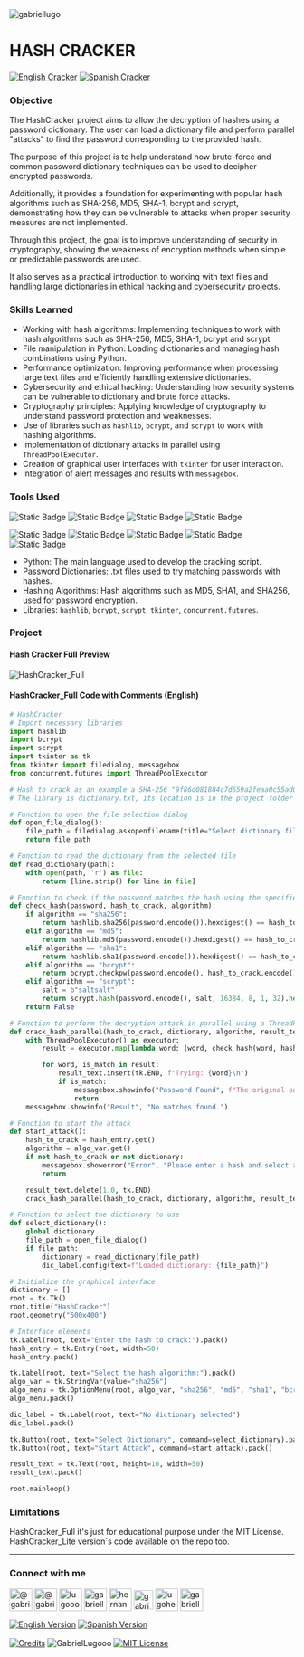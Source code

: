 <img align="center" src="https://media.licdn.com/dms/image/v2/D4D16AQGUNxQ7NSC05A/profile-displaybackgroundimage-shrink_350_1400/profile-displaybackgroundimage-shrink_350_1400/0/1738695150340?e=1749686400&v=beta&t=hBmszzzG0Zu-m7ZxeCdU5VxgDWqIZuWB0vnrMycuqY4" alt="gabriellugo" />

# HASH CRACKER

<a href="https://github.com/GabrielLugooo/Hash-Cracker" target="_blank" rel="noreferrer noopener"> <img align="center" src="https://img.shields.io/badge/English%20Hash%20Cracker-000000" alt="English Cracker" /></a>
<a href="https://github.com/GabrielLugooo/Hash-Cracker/blob/main/README%20Spanish.md" target="_blank" rel="noreferrer noopener"> <img align="center" src="https://img.shields.io/badge/Spanish%20Hash%20Cracker-green" alt="Spanish Cracker" /></a>

### Objective

The HashCracker project aims to allow the decryption of hashes using a password dictionary. The user can load a dictionary file and perform parallel "attacks" to find the password corresponding to the provided hash.

The purpose of this project is to help understand how brute-force and common password dictionary techniques can be used to decipher encrypted passwords.

Additionally, it provides a foundation for experimenting with popular hash algorithms such as SHA-256, MD5, SHA-1, bcrypt and scrypt, demonstrating how they can be vulnerable to attacks when proper security measures are not implemented.

Through this project, the goal is to improve understanding of security in cryptography, showing the weakness of encryption methods when simple or predictable passwords are used.

It also serves as a practical introduction to working with text files and handling large dictionaries in ethical hacking and cybersecurity projects.

### Skills Learned

- Working with hash algorithms: Implementing techniques to work with hash algorithms such as SHA-256, MD5, SHA-1, bcrypt and scrypt
- File manipulation in Python: Loading dictionaries and managing hash combinations using Python.
- Performance optimization: Improving performance when processing large text files and efficiently handling extensive dictionaries.
- Cybersecurity and ethical hacking: Understanding how security systems can be vulnerable to dictionary and brute force attacks.
- Cryptography principles: Applying knowledge of cryptography to understand password protection and weaknesses.
- Use of libraries such as `hashlib`, `bcrypt`, and `scrypt` to work with hashing algorithms.
- Implementation of dictionary attacks in parallel using `ThreadPoolExecutor`.
- Creation of graphical user interfaces with `tkinter` for user interaction.
- Integration of alert messages and results with `messagebox`.

### Tools Used

![Static Badge](https://img.shields.io/badge/Python-000000?logo=python&logoSize=auto)
![Static Badge](https://img.shields.io/badge/Bash%20CMD-000000?logo=bashcmd&logoSize=auto)
![Static Badge](https://img.shields.io/badge/Thread%20Pool%20Excecutor-000000?logo=threadpool&logoSize=auto)
![Static Badge](https://img.shields.io/badge/concurrent%20futures-000000?logo=concurrent.futures&logoSize=auto)

![Static Badge](https://img.shields.io/badge/hashlib-000000?logo=hashlib&logoSize=auto)
![Static Badge](https://img.shields.io/badge/bcrypt-000000?logo=bcrypt&logoSize=auto)
![Static Badge](https://img.shields.io/badge/scrypt-000000?logo=scrypt&logoSize=auto)
![Static Badge](https://img.shields.io/badge/Tkinter-000000?logo=tkinter&logoSize=auto)
![Static Badge](https://img.shields.io/badge/MessageBox-000000?logo=messagebox&logoSize=auto)

- Python: The main language used to develop the cracking script.
- Password Dictionaries: .txt files used to try matching passwords with hashes.
- Hashing Algorithms: Hash algorithms such as MD5, SHA1, and SHA256, used for password encryption.
- Libraries: `hashlib`, `bcrypt`, `scrypt`, `tkinter`, `concurrent.futures`.

### Project

#### Hash Cracker Full Preview

<img align="center" src="https://i.imgur.com/6qRwOtq.jpeg" alt="HashCracker_Full" />

#### HashCracker_Full Code with Comments (English)

```python
# HashCracker
# Import necessary libraries
import hashlib
import bcrypt
import scrypt
import tkinter as tk
from tkinter import filedialog, messagebox
from concurrent.futures import ThreadPoolExecutor

# Hash to crack as an example a SHA-256 "9f86d081884c7d659a2feaa0c55ad015a3bf4f1b2b0b822cd15d6c15b0f00a08"
# The library is dictionary.txt, its location is in the project folder

# Function to open the file selection dialog
def open_file_dialog():
    file_path = filedialog.askopenfilename(title="Select dictionary file")
    return file_path

# Function to read the dictionary from the selected file
def read_dictionary(path):
    with open(path, 'r') as file:
        return [line.strip() for line in file]

# Function to check if the password matches the hash using the specified algorithm
def check_hash(password, hash_to_crack, algorithm):
    if algorithm == "sha256":
        return hashlib.sha256(password.encode()).hexdigest() == hash_to_crack
    elif algorithm == "md5":
        return hashlib.md5(password.encode()).hexdigest() == hash_to_crack
    elif algorithm == "sha1":
        return hashlib.sha1(password.encode()).hexdigest() == hash_to_crack
    elif algorithm == "bcrypt":
        return bcrypt.checkpw(password.encode(), hash_to_crack.encode())
    elif algorithm == "scrypt":
        salt = b"saltsalt"
        return scrypt.hash(password.encode(), salt, 16384, 8, 1, 32).hex() == hash_to_crack
    return False

# Function to perform the decryption attack in parallel using a ThreadPoolExecutor
def crack_hash_parallel(hash_to_crack, dictionary, algorithm, result_text):
    with ThreadPoolExecutor() as executor:
        result = executor.map(lambda word: (word, check_hash(word, hash_to_crack, algorithm)), dictionary)

        for word, is_match in result:
            result_text.insert(tk.END, f"Trying: {word}\n")
            if is_match:
                messagebox.showinfo("Password Found", f"The original password is: {word}")
                return
    messagebox.showinfo("Result", "No matches found.")

# Function to start the attack
def start_attack():
    hash_to_crack = hash_entry.get()
    algorithm = algo_var.get()
    if not hash_to_crack or not dictionary:
        messagebox.showerror("Error", "Please enter a hash and select a dictionary.")
        return

    result_text.delete(1.0, tk.END)
    crack_hash_parallel(hash_to_crack, dictionary, algorithm, result_text)

# Function to select the dictionary to use
def select_dictionary():
    global dictionary
    file_path = open_file_dialog()
    if file_path:
        dictionary = read_dictionary(file_path)
        dic_label.config(text=f"Loaded dictionary: {file_path}")

# Initialize the graphical interface
dictionary = []
root = tk.Tk()
root.title("HashCracker")
root.geometry("500x400")

# Interface elements
tk.Label(root, text="Enter the hash to crack:").pack()
hash_entry = tk.Entry(root, width=50)
hash_entry.pack()

tk.Label(root, text="Select the hash algorithm:").pack()
algo_var = tk.StringVar(value="sha256")
algo_menu = tk.OptionMenu(root, algo_var, "sha256", "md5", "sha1", "bcrypt", "scrypt")
algo_menu.pack()

dic_label = tk.Label(root, text="No dictionary selected")
dic_label.pack()

tk.Button(root, text="Select Dictionary", command=select_dictionary).pack()
tk.Button(root, text="Start Attack", command=start_attack).pack()

result_text = tk.Text(root, height=10, width=50)
result_text.pack()

root.mainloop()
```

### Limitations

HashCracker_Full it's just for educational purpose under the MIT License.
HashCracker_Lite version´s code available on the repo too.

---

<h3 align="left">Connect with me</h3>

<p align="left">
<a href="https://www.youtube.com/@gabriellugooo" target="_blank" rel="noreferrer noopener"> <img align="center" src="https://img.icons8.com/?size=50&id=55200&format=png" alt="@gabriellugooo" height="40" width="40" /></a>
<a href="http://www.tiktok.com/@gabriellugooo" target="_blank" rel="noreferrer noopener"> <img align="center" src="https://img.icons8.com/?size=50&id=118638&format=png" alt="@gabriellugooo" height="40" width="40" /></a>
<a href="https://instagram.com/lugooogabriel" target="_blank" rel="noreferrer noopener"> <img align="center" src="https://img.icons8.com/?size=50&id=32309&format=png" alt="lugooogabriel" height="40" width="40" /></a>
<a href="https://twitter.com/gabriellugo__" target="_blank" rel="noreferrer noopener"> <img align="center" src="https://img.icons8.com/?size=50&id=phOKFKYpe00C&format=png" alt="gabriellugo__" height="40" width="40" /></a>
<a href="https://www.linkedin.com/in/hernando-gabriel-lugo" target="_blank" rel="noreferrer noopener"> <img align="center" src="https://img.icons8.com/?size=50&id=8808&format=png" alt="hernando-gabriel-lugo" height="40" width="40" /></a>
<a href="https://github.com/GabrielLugooo" target="_blank" rel="noreferrer noopener"> <img align="center" src="https://img.icons8.com/?size=80&id=AngkmzgE6d3E&format=png" alt="gabriellugooo" height="34" width="34" /></a>
<a href="mailto:lugohernandogabriel@gmail.com"> <img align="center" src="https://img.icons8.com/?size=50&id=38036&format=png" alt="lugohernandogabriel@gmail.com" height="40" width="40" /></a>
<a href="https://linktr.ee/gabriellugooo" target="_blank" rel="noreferrer noopener"> <img align="center" src="https://simpleicons.org/icons/linktree.svg" alt="gabriellugooo" height="40" width="40" /></a>
</p>

<p align="left">
<a href="https://github.com/GabrielLugooo/GabrielLugooo/blob/main/README.md" target="_blank" rel="noreferrer noopener"> <img align="center" src="https://img.shields.io/badge/English%20Version-000000" alt="English Version" /></a>
<a href="https://github.com/GabrielLugooo/GabrielLugooo/blob/main/Readme%20Spanish.md" target="_blank" rel="noreferrer noopener"> <img align="center" src="https://img.shields.io/badge/Spanish%20Version-Green" alt="Spanish Version" /></a>
</p>

<a href="https://linktr.ee/gabriellugooo" target="_blank" rel="noreferrer noopener"> <img align="center" src="https://img.shields.io/badge/Credits-Gabriel%20Lugo-green" alt="Credits" /></a>
<img align="center" src="https://komarev.com/ghpvc/?username=GabrielLugoo&label=Profile%20views&color=green&base=2000" alt="GabrielLugooo" />
<a href="" target="_blank" rel="noreferrer noopener"> <img align="center" src="https://img.shields.io/badge/License-MIT-green" alt="MIT License" /></a>
